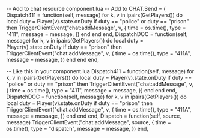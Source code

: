 



-- Add to chat resource component.lua
-- Add to CHAT.Send = {
		Dispatch411 = function(self, message)
			for k, v in ipairs(GetPlayers()) do
				local duty = Player(v).state.onDuty
				if duty == "police" or duty == "prison" then
					TriggerClientEvent("chat:addMessage", v, {
						time = os.time(),
						type = "411",
						message = message,
					})
				end
			end
		end,
		DispatchDOC = function(self, message)
			for k, v in ipairs(GetPlayers()) do
				local duty = Player(v).state.onDuty
				if duty == "prison" then
					TriggerClientEvent("chat:addMessage", v, {
						time = os.time(),
						type = "411A",
						message = message,
					})
				end
			end
		end,






-- Like this in your component.lua
		Dispatch411 = function(self, message)
			for k, v in ipairs(GetPlayers()) do
				local duty = Player(v).state.onDuty
				if duty == "police" or duty == "prison" then
					TriggerClientEvent("chat:addMessage", v, {
						time = os.time(),
						type = "411",
						message = message,
					})
				end
			end
		end,
		DispatchDOC = function(self, message)
			for k, v in ipairs(GetPlayers()) do
				local duty = Player(v).state.onDuty
				if duty == "prison" then
					TriggerClientEvent("chat:addMessage", v, {
						time = os.time(),
						type = "411A",
						message = message,
					})
				end
			end
		end,
		Dispatch = function(self, source, message)
			TriggerClientEvent("chat:addMessage", source, {
				time = os.time(),
				type = "dispatch",
				message = message,
			})
		end,